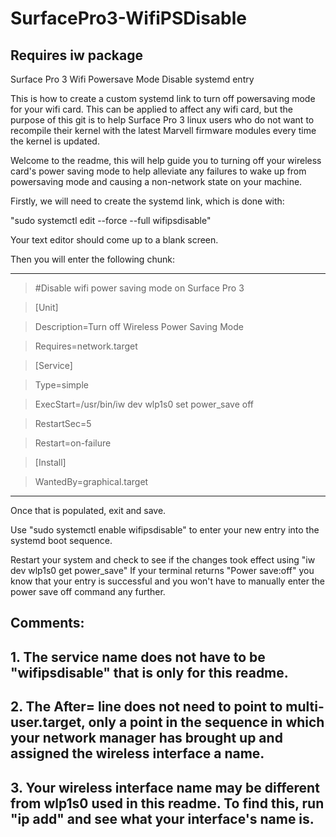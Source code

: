 # SurfacePro3-WifiPSDisable
## Requires iw package
Surface Pro 3 Wifi Powersave Mode Disable systemd entry

This is how to create a custom systemd link to turn off powersaving mode for your wifi card. This can be applied to affect any wifi card, but the purpose of this git is to help Surface Pro 3 linux users who do not want to recompile their kernel with the latest Marvell firmware modules every time the kernel is updated.

Welcome to the readme, this will help guide you to turning off your wireless card's power saving mode to help alleviate any failures to wake up from powersaving mode and causing a non-network state on your machine.

Firstly, we will need to create the systemd link, which is done with:

"sudo systemctl edit --force --full wifipsdisable"

Your text editor should come up to a blank screen.

Then you will enter the following chunk:

---------------------------------------------------
>#Disable wifi power saving mode on Surface Pro 3

>[Unit]

>Description=Turn off Wireless Power Saving Mode

>Requires=network.target



>[Service]

>Type=simple

>ExecStart=/usr/bin/iw dev wlp1s0 set power_save off

>RestartSec=5

>Restart=on-failure


>[Install]

>WantedBy=graphical.target

---------------------------------------------------

Once that is populated, exit and save.

Use "sudo systemctl enable wifipsdisable" to enter your new entry into the systemd boot sequence.

Restart your system and check to see if the changes took effect using
"iw dev wlp1s0 get power_save"
If your terminal returns "Power save:off" you know that your entry is successful and you won't have to manually enter the power save off command any further.


## Comments:
## 1. The service name does not have to be "wifipsdisable" that is only for this readme.
## 2. The After= line does not need to point to multi-user.target, only a point in the sequence in which your network manager has brought up and assigned the wireless interface a name.
## 3. Your wireless interface name may be different from wlp1s0 used in this readme. To find this, run "ip add" and see what your interface's name is.
